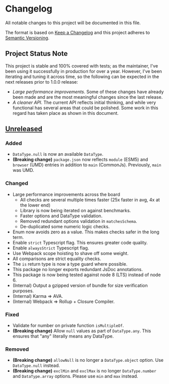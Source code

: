 # Changelog

All notable changes to this project will be documented in this file.

The format is based on [Keep a Changelog](http://keepachangelog.com/en/1.0.0/)
and this project adheres to [Semantic Versioning](http://semver.org/spec/v2.0.0.html).

## Project Status Note

This project is stable and 100% covered with tests; as the maintainer, I've been using it successfully in production for over a year. However, I've been iterating and tuning it across time, so the following can be expected in the next releases prior to 1.0.0 release:

* _Large performance improvements_. Some of these changes have already been made and are the most meaningful changes since the last release.
* _A cleaner API_. The current API reflects initial thinking, and while very functional has several areas that could be polished. Some work in this regard has taken place as shown in this document.

<a name="Unreleased"></a>

## [Unreleased]

### Added

* `DataType.null` is now an available `DataType`.
* **(Breaking change)** `package.json` now reflects `module` (ESM5) and `browser` (UMD) entries in addition to `main` (CommonJs). Previously, `main` was UMD.

### Changed

* Large performance improvements across the board
  * All checks are several multiple times faster (25x faster in avg, 4x at the lower end)
  * Library is now being iterated on against benchmarks.
  * Faster options and DataType validation.
  * Removed redundant options validation in `matchesSchema`.
  * De-duplicated some numeric logic checks.
* Enum now avoids zero as a value. This makes checks safer in the long term.
* Enable `strict` Typescript flag. This ensures greater code quality.
* Enable `alwaysStrict` Typescript flag.
* Use Webpack scope hoisting to shave off some weight.
* All comparisons are strict equality checks.
* The `is` return type is now a type guard where possible.
* This package no longer exports redundant JsDoc annotations.
* This package is now being tested against node 8 (LTS) instead of node 6.
* (Internal) Output a gzipped version of bundle for size verification purposes.
* (Internal) Karma => AVA.
* (Internal) Webpack => Rollup + Closure Compiler.

### Fixed

* Validate for number on private function `isMultipleOf`.
* **(Breaking change)** Allow `null` values as part of `DataType.any`. This ensures that "any" literally means any DataType.

### Removed

* **(Breaking change)** `allowNull` is no longer a `DataType.object` option. Use `DataType.null` instead.
* **(Breaking change)** `exclMin` and `exclMax` is no longer `DataType.number` and `DataType.array` options. Please use `min` and `max` instead.

[unreleased]: https://github.com/emilio-martinez/is-datatype/compare/v0.3.1...HEAD
